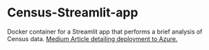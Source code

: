 # Census-Streamlit-app
Docker container for a Streamlit app that performs a brief analysis of Census data. 
[Medium Article detailing deployment to Azure.](https://towardsdatascience.com/deploying-a-streamlit-web-app-with-azure-app-service-1f09a2159743?source=friends_link&sk=fa59624f14261f6693bc250f396d0983)
